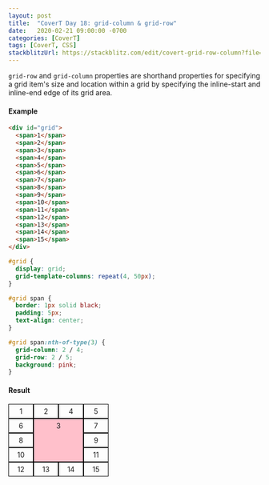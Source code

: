 ```yaml
---
layout: post
title:  "CoverT Day 18: grid-column & grid-row"
date:   2020-02-21 09:00:00 -0700
categories: [CoverT]
tags: [CoverT, CSS]
stackblitzUrl: https://stackblitz.com/edit/covert-grid-row-column?file=style.css
---
```


`grid-row` and `grid-column` properties are shorthand properties for specifying a grid item's size and location within a grid by specifying the inline-start and inline-end edge of its grid area.

#### Example

```html
<div id="grid">
  <span>1</span>
  <span>2</span>
  <span>3</span>
  <span>4</span>
  <span>5</span>
  <span>6</span>
  <span>7</span>
  <span>8</span>
  <span>9</span>
  <span>10</span>
  <span>11</span>
  <span>12</span>
  <span>13</span>
  <span>14</span>
  <span>15</span>
</div>
```

```css
#grid {
  display: grid;
  grid-template-columns: repeat(4, 50px);
}

#grid span {
  border: 1px solid black;
  padding: 5px;
  text-align: center;
}

#grid span:nth-of-type(3) {
  grid-column: 2 / 4;
  grid-row: 2 / 5;
  background: pink;
}
```

#### Result

<style>
  #grid {
  display: grid;
  grid-template-columns: repeat(4, 50px);
    }

    #grid span {
      border: 1px solid black;
      padding: 5px;
      text-align: center;
    }

    #grid span:nth-of-type(3) {
      grid-column: 2 / 4;
      grid-row: 2 / 5;
      background: pink;
    }
</style>

<div id="grid">
  <span>1</span>
  <span>2</span>
  <span>3</span>
  <span>4</span>
  <span>5</span>
  <span>6</span>
  <span>7</span>
  <span>8</span>
  <span>9</span>
  <span>10</span>
  <span>11</span>
  <span>12</span>
  <span>13</span>
  <span>14</span>
  <span>15</span>
</div>
